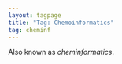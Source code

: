 ```yaml
---
layout: tagpage
title: "Tag: Chemoinformatics"
tag: cheminf
---
```


Also known as *cheminformatics*.
